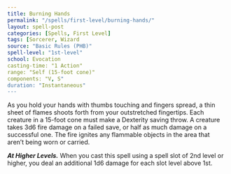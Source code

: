 ```yaml
---
title: Burning Hands
permalink: "/spells/first-level/burning-hands/"
layout: spell-post
categories: [Spells, First Level]
tags: [Sorcerer, Wizard
source: "Basic Rules (PHB)"
spell-level: "1st-level"
school: Evocation
casting-time: "1 Action"
range: "Self (15-foot cone)"
components: "V, S"
duration: "Instantaneous"
---
```


As you hold your hands with thumbs touching and fingers spread, a thin sheet of flames shoots forth from your outstretched fingertips. Each creature in a 15-foot cone must make a Dexterity saving throw. A creature takes 3d6 fire damage on a failed save, or half as much damage on a successful one. The fire ignites any flammable objects in the area that aren’t being worn or carried.

***At Higher Levels.***  When you cast this spell using a spell slot of 2nd level or higher, you deal an additional 1d6 damage for each slot level above 1st.